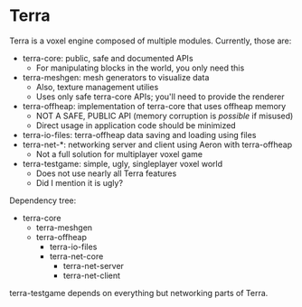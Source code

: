 # Terra
Terra is a voxel engine composed of multiple modules. Currently, those are:

* terra-core: public, safe and documented APIs
  * For manipulating blocks in the world, you only need this
* terra-meshgen: mesh generators to visualize data
  * Also, texture management utilies
  * Uses only safe terra-core APIs; you'll need to provide the renderer
* terra-offheap: implementation of terra-core that uses offheap memory
  * NOT A SAFE, PUBLIC API (memory corruption is *possible* if misused)
  * Direct usage in application code should be minimized
* terra-io-files: terra-offheap data saving and loading using files
* terra-net-*: networking server and client using Aeron with terra-offheap
  * Not a full solution for multiplayer voxel game
* terra-testgame: simple, ugly, singleplayer voxel world
  * Does not use nearly all Terra features
  * Did I mention it is ugly?
  
Dependency tree:
* terra-core
  * terra-meshgen
  * terra-offheap
    * terra-io-files
    * terra-net-core
      * terra-net-server
      * terra-net-client
      
terra-testgame depends on everything but networking parts of Terra.
